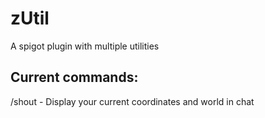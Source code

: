 # zUtil
A spigot plugin with multiple utilities

## Current commands:
/shout - Display your current coordinates and world in chat
